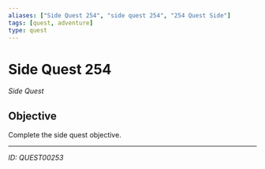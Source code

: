 ```yaml
---
aliases: ["Side Quest 254", "side quest 254", "254 Quest Side"]
tags: [quest, adventure]
type: quest
---
```


# Side Quest 254

*Side Quest*

## Objective
Complete the side quest objective.

---
*ID: QUEST00253*